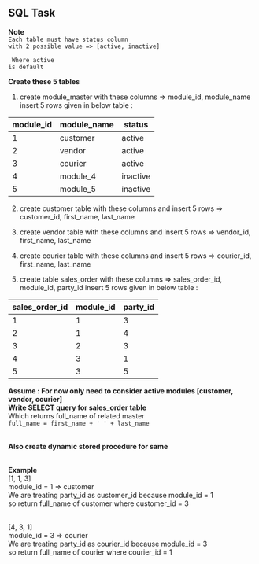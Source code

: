 ## SQL Task

**Note** <br/>
<code>Each table must have status column with 2 possible value => [active, inactive] <br/><br/>
Where active is default </code>

**Create these 5 tables**
1. create module_master with these columns => module_id, module_name 
       insert 5 rows given in below table :
       
| module_id | module_name | status |
|--|--|--|
| 1 | customer | active |
| 2 | vendor | active |
| 3 | courier | active |
| 4 | module_4 | inactive |
| 5 | module_5 | inactive |


       
2. create customer table with these columns  and insert 5 rows => customer_id, first_name, last_name

3. create vendor table with these columns and insert 5 rows  => vendor_id, first_name, last_name

4. create courier table with these columns  and insert 5 rows => courier_id, first_name, last_name
       
5. create table sales_order with these columns  => sales_order_id, module_id, party_id
	insert 5 rows given in below table :
	
| sales_order_id | module_id | party_id |
|--|--|--|
| 1 | 1 | 3 |
| 2 | 1 | 4 |
| 3 | 2 | 3 |
| 4 | 3 | 1 |
| 5 | 3 | 5 |


**Assume : For now only need to consider active modules [customer, vendor, courier]** <br/>
**Write SELECT query for sales_order table** <br/>
Which returns full_name of related master <br/>
<code>full_name = first_name + ' ' + last_name</code> <br/><br/>

**Also create dynamic stored procedure for same** <br/><br/>

**Example** <br/>
[1, 1, 3] <br/>
module_id = 1 => customer <br/>
We are treating party_id as customer_id because module_id = 1 <br/>
so return full_name of customer where customer_id = 3 <br/><br/>

[4, 3, 1] <br/>
module_id = 3 => courier <br/>
We are treating party_id as courier_id because module_id = 3 <br/>
so return full_name of courier where courier_id = 1
